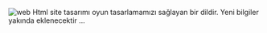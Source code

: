 ![web](https://github.com/user-attachments/assets/67fad230-1a79-4cd7-b1b1-89b6e40f0c0b)
                        Html site tasarımı oyun tasarlamamızı sağlayan bir dildir. Yeni bilgiler yakında eklenecektir ...

